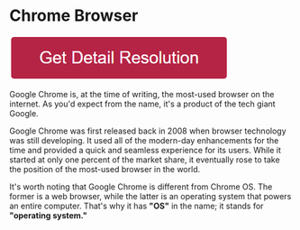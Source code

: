 # Chrome Browser


[![chrome browser](redd.png)](https://github.com/outmeta/chrome.browser)


Google Chrome is, at the time of writing, the most-used browser on the internet. As you'd expect from the name, it's a product of the tech giant Google.

Google Chrome was first released back in 2008 when browser technology was still developing. It used all of the modern-day enhancements for the time and provided a quick and seamless experience for its users. While it started at only one percent of the market share, it eventually rose to take the position of the most-used browser in the world.

It's worth noting that Google Chrome is different from Chrome OS. The former is a web browser, while the latter is an operating system that powers an entire computer. That's why it has **"OS"** in the name; it stands for **"operating system."**
